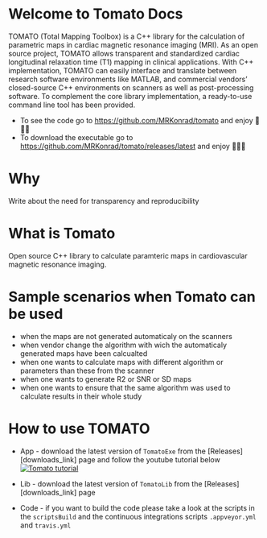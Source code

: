 # Welcome to Tomato Docs

TOMATO (Total Mapping Toolbox) is a C++ library for the calculation of parametric maps in cardiac magnetic resonance imaging (MRI). As an open source project, TOMATO allows transparent and standardized cardiac longitudinal relaxation time (T1) mapping in clinical applications. With C++ implementation, TOMATO can easily interface and translate between research software environments like MATLAB, and commercial vendors’ closed-source C++ environments on scanners as well as post-processing software. To complement the core library implementation, a ready-to-use command line tool has been provided.

* To see the code go to <https://github.com/MRKonrad/tomato> and enjoy 🍅🍅🍅
* To download the executable go to <https://github.com/MRKonrad/tomato/releases/latest> and enjoy 🍅🍅🍅

# Why
Write about the need for transparency and reproducibility

# What is Tomato
Open source C++ library to calculate paramteric maps in cardiovascular magnetic resonance imaging.

# Sample scenarios when Tomato can be used
* when the maps are not generated automaticaly on the scanners
* when vendor change the algorithm with wich the automaticaly generated maps have been calcualted
* when one wants to calculate maps with different algorithm or parameters than these from the scanner
* when one wants to generate R2 or SNR or SD maps
* when one wants to ensure that the same algorithm was used to calculate results in their whole study

# How to use TOMATO

*   App - download the latest version of `TomatoExe` from the [Releases][downloads_link] page and follow the youtube tutorial below
[![Tomato tutorial](https://img.youtube.com/vi/0tzNZNiZh18/maxresdefault.jpg)](https://www.youtube.com/watch?v=0tzNZNiZh18)

*   Lib - download the latest version of `TomatoLib` from the [Releases][downloads_link] page

*   Code - if you want to build the code please take a look at the scripts in the `scriptsBuild` and the continuous integrations scripts `.appveyor.yml` and `travis.yml`
